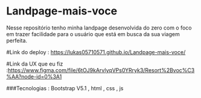 # Landpage-mais-voce
Nesse repositório tenho minha landpage desenvolvida do zero com o foco em trazer facilidade para o usuário que está em busca da sua viagem perfeita.

#Link do deploy : https://lukas05710571.github.io/Landpage-mais-voce/

#Link da UX que eu fiz  :https://www.figma.com/file/6tOJ9kArvlyqVPs0YRryk3/Resort%2Bvoc%C3%AA?node-id=0%3A1

###Tecnologias : Bootstrap V5.1 , html , css , js

